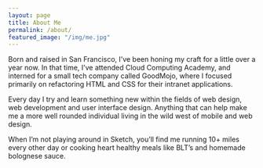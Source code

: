 ```yaml
---
layout: page
title: About Me
permalink: /about/
featured_image: "/img/me.jpg"
---
```


Born and raised in San Francisco, I’ve been honing my craft for a little over a year now. In that time, I’ve attended Cloud Computing Academy, and interned for a small tech company called GoodMojo, where I focused primarily on refactoring HTML and CSS for their intranet applications.

Every day I try and learn something new within the fields of web design, web development and user interface design. Anything that can help make me a more well rounded individual living in the wild west of mobile and web design.

When I’m not playing around in Sketch, you’ll find me running 10+ miles every other day or cooking heart healthy meals like BLT’s and homemade bolognese sauce.
